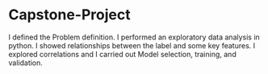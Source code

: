 # Capstone-Project
I defined the Problem definition.
I performed an exploratory data analysis in python.
I showed relationships between the label and some key features.
I explored correlations and
I carried out Model selection, training, and validation.
